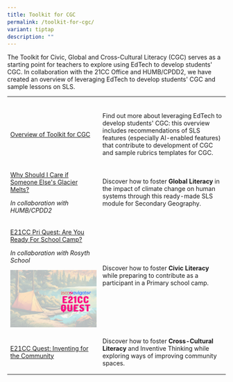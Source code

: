 ```yaml
---
title: Toolkit for CGC
permalink: /toolkit-for-cgc/
variant: tiptap
description: ""
---
```

<p>The Toolkit for Civic, Global and Cross-Cultural Literacy (CGC) serves
as a starting point for teachers to explore using EdTech to develop students'
CGC. In collaboration with the 21CC Office and HUMB/CPDD2, we have created
an overview of leveraging EdTech to develop students' CGC and sample lessons
on SLS.</p>
<p></p>
<table style="minWidth: 50px">
<colgroup>
<col>
<col>
</colgroup>
<tbody>
<tr>
<td rowspan="1" colspan="1">
<p></p>
</td>
<td rowspan="1" colspan="1">
<p></p>
</td>
</tr>
<tr>
<td rowspan="1" colspan="1">
<p><a href="https://vle.learning.moe.edu.sg/my-library/lesson/view/592a24ab-2986-4250-9a9b-1e1566524216/cover" rel="noopener nofollow" target="_blank">Overview of Toolkit for CGC</a>
</p>
</td>
<td rowspan="1" colspan="1">
<p>Find out more about leveraging EdTech to develop students' CGC: this overview
includes recommendations of SLS features (especially AI-enabled features)
that contribute to development of CGC and sample rubrics templates for
CGC.</p>
<p></p>
</td>
</tr>
<tr>
<td rowspan="1" colspan="1">
<p><a href="https://vle.learning.moe.edu.sg/my-library/lesson/view/20bf735d-f925-43c7-bfad-de939aa9bc4d/cover" rel="noopener nofollow" target="_blank">Why Should I Care if Someone Else's Glacier Melts?</a>
</p>
<p></p>
<p><em>In collaboration with HUMB/CPDD2</em>
</p>
<p></p>
</td>
<td rowspan="1" colspan="1">
<p>Discover how to foster <strong>Global Literacy</strong> in the impact of
climate change on human systems through this ready-made SLS module for
Secondary Geography.</p>
</td>
</tr>
<tr>
<td rowspan="1" colspan="1">
<p><a href="for.edu.sg/21ccn-pri-civicliteracy" rel="noopener nofollow" target="_blank">E21CC Pri Quest: Are You Ready For School Camp?</a>
</p>
<p></p>
<p><em>In collaboration with Rosyth School</em>
<br>
</p>
<div class="isomer-image-wrapper">
<img style="width: 100%" height="auto" width="100%" alt="" src="/images/21CC_Navigator_Onboarding_Graphics__NEW_LOGO___57_.gif">
</div>
</td>
<td rowspan="1" colspan="1">
<p>Discover how to foster <strong>Civic Literacy</strong> while preparing to
contribute as a participant in a Primary school camp.</p>
</td>
</tr>
<tr>
<td rowspan="1" colspan="1">
<p><a href="for.edu.sg/21ccn-crossculturalinventive" rel="noopener nofollow" target="_blank">E21CC Quest: Inventing for the Community</a>
</p>
</td>
<td rowspan="1" colspan="1">
<p>Discover how to foster <strong>Cross-Cultural Literacy</strong> and Inventive
Thinking while exploring ways of improving community spaces.</p>
<p></p>
</td>
</tr>
</tbody>
</table>
<p></p>